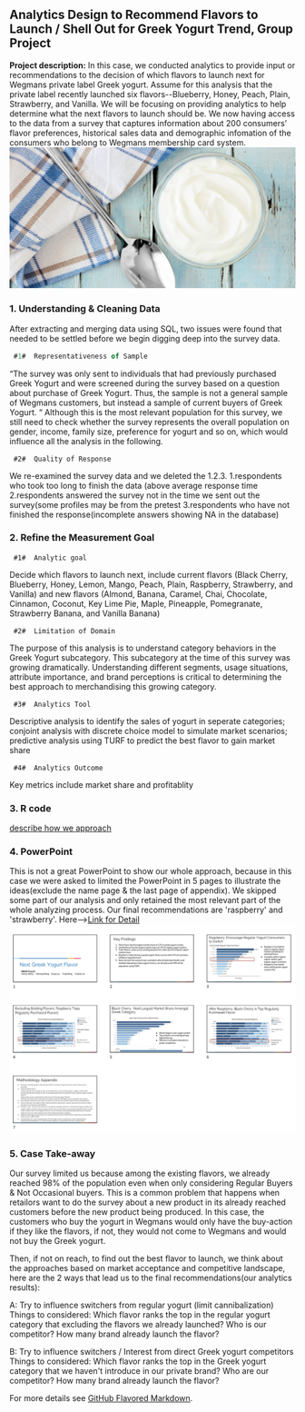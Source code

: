 ## Analytics Design to Recommend Flavors to Launch / Shell Out for Greek Yogurt Trend, Group Project

**Project description:** In this case, we conducted analytics to provide input or recommendations to the decision of which flavors to launch next for Wegmans private label Greek yogurt. Assume for this analysis that the private label recently launched six flavors--Blueberry, Honey, Peach, Plain, Strawberry, and Vanilla. We will be focusing on providing analytics to help determine what the next flavors to launch should be. We now having access to the data from a survey that captures information about 200 consumers’ flavor preferences, historical sales data and demographic infomation of the consumers who belong to Wegmans membership card system.
<img src="images/greek-style-yogurt-difference-1140x563.jpg?raw=true"/>

### 1. Understanding & Cleaning Data

After extracting and merging data using SQL, two issues were found that needed to be settled before we begin digging deep into the survey data.

```javascript       
 #1#  Representativeness of Sample
```      
“The survey was only sent to individuals that had previously purchased Greek Yogurt and were screened during the survey based on a question about purchase of Greek Yogurt. Thus, the sample is not a general sample of Wegmans customers, but instead a sample of current buyers of Greek Yogurt. “ Although this is the most relevant population for this survey, we still need to check whether the survey represents the overall population on gender, income, family size, preference for yogurt and so on, which would influence all the analysis in the following. 

```
 #2#  Quality of Response
```
We re-examined the survey data and we deleted the 1.2.3.
1.respondents who took too long to finish the data (above average response time
2.respondents answered the survey not in the time we sent out the survey(some profiles may be from the pretest
3.respondents who have not finished the response(incomplete answers showing NA in the database)

### 2. Refine the Measurement Goal

```
 #1#  Analytic goal 
```
Decide which flavors to launch next, include current flavors (Black Cherry, Blueberry, Honey, Lemon, Mango, Peach, Plain, Raspberry, Strawberry, and Vanilla) and new flavors (Almond, Banana, Caramel, Chai, Chocolate, Cinnamon, Coconut, Key Lime Pie, Maple, Pineapple, Pomegranate, Strawberry Banana, and Vanilla Banana)  

```
 #2#  Limitation of Domain 
```
The purpose of this analysis is to understand category behaviors in the Greek Yogurt subcategory. This subcategory at the time of this survey was growing dramatically. Understanding different segments, usage situations, attribute importance, and brand perceptions is critical to determining the best approach to merchandising this growing category.	

```
 #3#  Analytics Tool
```
Descriptive analysis to identify the sales of yogurt in seperate categories; 
conjoint analysis with discrete choice model to simulate market scenarios; 
predictive analysis using TURF to predict the best flavor to gain market share

```
 #4#  Analytics Outcome 
```
Key metrics include market share and profitablity


### 3. R code 
[describe how we approach](/Yogurt-Project-Team8.html)


### 4. PowerPoint
This is not a great PowerPoint to show our whole approach, because in this case we were asked to limited the PowerPoint in 5 pages to illustrate the ideas(exclude the name page & the last page of appendix). We skipped some part of our analysis and only retained the most relevant part of the whole analyzing process. Our final recommendations are 'raspberry' and 'strawberry'.  Here-->[Link for Detail](/pptyogurt.pdf)
<img src="images/Screen Shot 2020-02-15 at 02.22.00.png?raw=true"/>

### 5. Case Take-away
Our survey limited us because among the existing flavors, we already reached 98% of the population even when only considering Regular Buyers & Not Occasional buyers. This is a common problem that happens when retailors want to do the survey about a new product in its already reached customers before the new product being produced. In this case, the customers who buy the yogurt in Wegmans would only have the buy-action if they like the flavors, if not, they would not come to Wegmans and would not buy the Greek yogurt.

Then, if not on reach, to find out the best flavor to launch, we think about the approaches based on market acceptance and competitive landscape, here are the 2 ways that lead us to the final recommendations(our analytics results):

A: Try to influence switchers from regular yogurt (limit cannibalization)
Things to considered: Which flavor ranks the top in the regular yogurt category that excluding the flavors we already launched? Who is our competitor? How many brand already launch the flavor? 


B: Try to influence switchers / Interest from direct Greek yogurt competitors
Things to considered: Which flavor ranks the top in the Greek yogurt category that we haven't introduce in our private brand? Who are our competitor? How many brand already launch the flavor? 

For more details see [GitHub Flavored Markdown](https://guides.github.com/features/mastering-markdown/).
